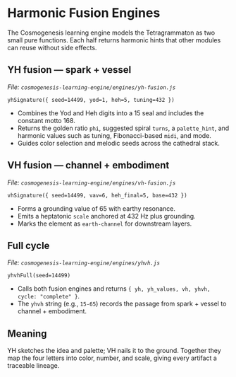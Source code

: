 # Harmonic Fusion Engines

The Cosmogenesis learning engine models the Tetragrammaton as two small pure functions. Each half returns harmonic hints that other modules can reuse without side effects.

## YH fusion — spark + vessel
_File: `cosmogenesis-learning-engine/engines/yh-fusion.js`_

`yhSignature({ seed=14499, yod=1, heh=5, tuning=432 })`

- Combines the Yod and Heh digits into a 15 seal and includes the constant motto 168.
- Returns the golden ratio `phi`, suggested spiral `turns`, a `palette_hint`, and harmonic values such as tuning, Fibonacci-based `midi`, and mode.
- Guides color selection and melodic seeds across the cathedral stack.

## VH fusion — channel + embodiment
_File: `cosmogenesis-learning-engine/engines/vh-fusion.js`_

`vhSignature({ seed=14499, vav=6, heh_final=5, base=432 })`

- Forms a grounding value of 65 with earthy resonance.
- Emits a heptatonic `scale` anchored at 432 Hz plus grounding.
- Marks the element as `earth-channel` for downstream layers.

## Full cycle
_File: `cosmogenesis-learning-engine/engines/yhvh.js`_

`yhvhFull(seed=14499)`

- Calls both fusion engines and returns `{ yh, yh_values, vh, yhvh, cycle: "complete" }`.
- The `yhvh` string (e.g., `15-65`) records the passage from spark + vessel to channel + embodiment.

## Meaning
YH sketches the idea and palette; VH nails it to the ground. Together they map the four letters into color, number, and scale, giving every artifact a traceable lineage.

